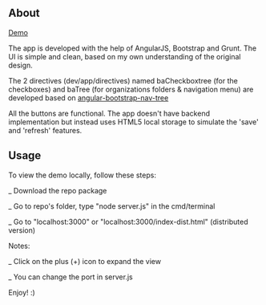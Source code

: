## About
[Demo](http://www.codingisloving.com/WEBAPPS/datafarmer/index.html)

The app is developed with the help of AngularJS, Bootstrap and Grunt. The UI is simple and clean, based on my own understanding of the original design. 

The 2 directives (dev/app/directives) named baCheckboxtree (for the checkboxes) and baTree (for organizations folders & navigation menu) are developed based on [angular-bootstrap-nav-tree](https://github.com/nickperkinslondon/angular-bootstrap-nav-tree)

All the buttons are functional. The app doesn't have backend implementation but instead uses HTML5 local storage to simulate the 'save' and 'refresh' features. 

## Usage
To view the demo locally, follow these steps:

_ Download the repo package

_ Go to repo's folder, type "node server.js" in the cmd/terminal

_ Go to "localhost:3000" or "localhost:3000/index-dist.html" (distributed version)

Notes: 

_ Click on the plus (+) icon to expand the view

_ You can change the port in server.js

Enjoy! :)


